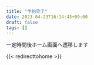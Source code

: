 ```yaml
---
title: "予約完了"
date: 2023-04-23T16:14:43+09:00
draft: false
tags: []
---
```


一定時間後ホーム画面へ遷移します

{{< redirecttohome >}}